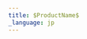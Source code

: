 ```yaml
---
title: $ProductName$
_language: jp
---
```


<script type="text/javascript">
(function() {
        let HOST = window.location.href;
        window.location.href = HOST + 'components/general-getting-started.html';
})();
</script>
